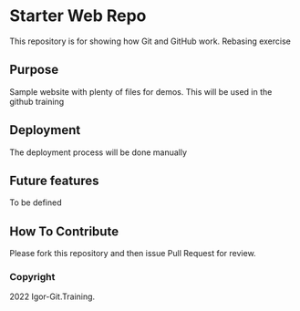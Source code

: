# Starter Web Repo

This repository is for showing how Git and GitHub work. Rebasing exercise

## Purpose

Sample website with plenty of files for demos. This will be used in the github training

## Deployment

The deployment process will be done manually

## Future features

To be defined

## How To Contribute

Please fork this repository and then issue Pull Request for review.

### Copyright

2022 Igor-Git.Training.
